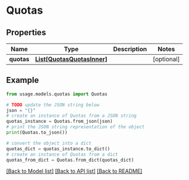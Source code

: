 # Quotas


## Properties

Name | Type | Description | Notes
------------ | ------------- | ------------- | -------------
**quotas** | [**List[QuotasQuotasInner]**](QuotasQuotasInner.md) |  | [optional] 

## Example

```python
from usage.models.quotas import Quotas

# TODO update the JSON string below
json = "{}"
# create an instance of Quotas from a JSON string
quotas_instance = Quotas.from_json(json)
# print the JSON string representation of the object
print(Quotas.to_json())

# convert the object into a dict
quotas_dict = quotas_instance.to_dict()
# create an instance of Quotas from a dict
quotas_from_dict = Quotas.from_dict(quotas_dict)
```
[[Back to Model list]](../README.md#documentation-for-models) [[Back to API list]](../README.md#documentation-for-api-endpoints) [[Back to README]](../README.md)


